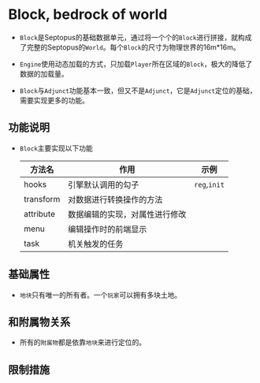 # Block, bedrock of world

* `Block`是Septopus的基础数据单元，通过将一个个的`Block`进行拼接，就构成了完整的Septopus的`World`。每个`Block`的尺寸为物理世界的16m*16m。
  
* `Engine`使用动态加载的方式，只加载`Player`所在区域的`Block`，极大的降低了数据的加载量。

* `Block`与`Adjunct`功能基本一致，但又不是`Adjunct`，它是`Adjunct`定位的基础，需要实现更多的功能。
  
## 功能说明

* `Block`主要实现以下功能
  
    | 方法名 | 作用 | 示例 |
    | --- | --- | --- |
    | hooks | 引擎默认调用的勾子 |  `reg`,`init` |
    | transform | 对数据进行转换操作的方法 |   |
    | attribute | 数据编辑的实现，对属性进行修改 |   |
    | menu | 编辑操作时的前端显示 |   |
    | task | 机关触发的任务 |   |

## 基础属性

* `地块`只有唯一的所有者。一个`玩家`可以拥有多块土地。
  
## 和附属物关系

* 所有的`附属物`都是依靠`地块`来进行定位的。

## 限制措施